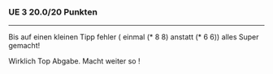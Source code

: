 ### UE 3	20.0/20	Punkten
-------------------------------
Bis auf einen kleinen Tipp fehler ( einmal (* 8 8) anstatt (* 6 6)) alles Super gemacht!

Wirklich Top Abgabe. Macht weiter so ! 
